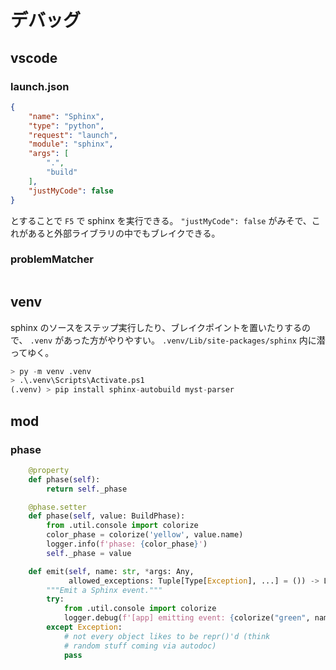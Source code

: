 # デバッグ

## vscode

### launch.json

```json
{
    "name": "Sphinx",
    "type": "python",
    "request": "launch",
    "module": "sphinx",
    "args": [
        ".",
        "build"
    ],
    "justMyCode": false
}
```

とすることで `F5` で sphinx を実行できる。
`"justMyCode": false` がみそで、これがあると外部ライブラリの中でもブレイクできる。

### problemMatcher

```js

```

## venv

sphinx のソースをステップ実行したり、ブレイクポイントを置いたりするので、 `.venv` があった方がやりやすい。
`.venv/Lib/site-packages/sphinx` 内に潜ってゆく。

```python
> py -m venv .venv
> .\.venv\Scripts\Activate.ps1
(.venv) > pip install sphinx-autobuild myst-parser
```

## mod
### phase

```py
    @property
    def phase(self):
        return self._phase

    @phase.setter
    def phase(self, value: BuildPhase):
        from .util.console import colorize
        color_phase = colorize('yellow', value.name)
        logger.info(f'phase: {color_phase}')
        self._phase = value
```

```py
    def emit(self, name: str, *args: Any,
             allowed_exceptions: Tuple[Type[Exception], ...] = ()) -> List:
        """Emit a Sphinx event."""
        try:            
            from .util.console import colorize
            logger.debug(f'[app] emitting event: {colorize("green", name)}{repr(args)[:100]}')
        except Exception:
            # not every object likes to be repr()'d (think
            # random stuff coming via autodoc)
            pass
```
